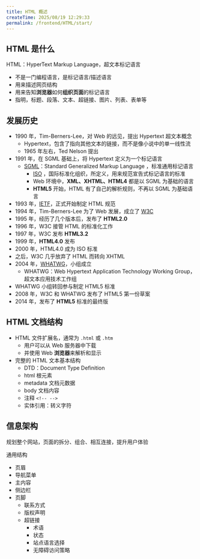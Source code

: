 ```yaml
---
title: HTML 概述
createTime: 2025/08/19 12:29:33
permalink: /frontend/HTML/start/
---
```


## HTML 是什么

HTML：HyperText Markup Language，超文本标记语言

- 不是一门编程语言，是标记语言/描述语言
- 用来描述网页结构
- 用来告知**浏览器**如何**组织页面**的标记语言
- 指明，标题、段落、文本、超链接、图片、列表、表单等

## 发展历史

- 1990 年，Tim-Berners-Lee，对 Web 的远见，提出 Hypertext 超文本概念
  - Hypertext，包含了指向其他文本的链接，而不是像小说中的单一线性流
  - 1965 年左右，Ted Nelson 提出
- 1991 年，在 SGML 基础上，将 Hypertext 定义为一个标记语言
  - [SGML](!https://isgmlug.org/)：Standard Generalized Markup Language ，标准通用标记语言
    - [ISO](!https://www.iso.org/home.html) ，国际标准化组织，所定义，用来规范宣告式标记语言的标准
    - Web 环境中，**XML、XHTML、HTML4** 都是以 SGML 为基础的语言
    - **HTML5** 开始，HTML 有了自己的解析规则，不再以 SGML 为基础语言
- 1993 年，[IETF](!https://www.ietf.org/)，正式开始制定 HTML 规范
- 1994 年，Tim-Berners-Lee 为了 Web 发展，成立了 [W3C](!https://www.w3.org/)
- 1995 年，经历了几个版本后，发布了 **HTML2.0**
- 1996 年，W3C 接管 HTML 的标准化工作
- 1997 年，W3C 发布 **HTML3.2**
- 1999 年，**HTML4.0** 发布
- 2000 年，HTML4.0 成为 ISO 标准
- 之后，W3C 几乎放弃了 HTML 而转向 XHTML
- 2004 年，[WHATWG](https://whatwg.org/)，小组成立
  - WHATWG：Web Hypertext Application Technology Working Group，超文本应用技术工作组
- WHATWG 小组转回参与制定 HTML5 标准
- 2008 年，W3C 和 WHATWG 发布了 HTML5 第一份草案
- 2014 年，发布了 **HTML5** 标准的最终版

## HTML 文档结构

- HTML 文件扩展名，通常为 `.html` 或 `.htm`
  - 用户可以从 Web 服务器中下载
  - 并使用 Web **浏览器**来解析和显示
- 完整的 HTML 文本基本结构
  - DTD：Document Type Definition
  - html 根元素
  - metadata 文档元数据
  - body 文档内容
  - 注释 `<!-- -->`
  - 实体引用：转义字符

## 信息架构

规划整个网站，页面的拆分、组合、相互连接，提升用户体验

通用结构

- 页眉
- 导航菜单
- 主内容
- 侧边栏
- 页脚
  - 联系方式
  - 版权声明
  - 超链接
    - 术语
    - 状态
    - 站点语言选择
    - 无障碍访问策略

